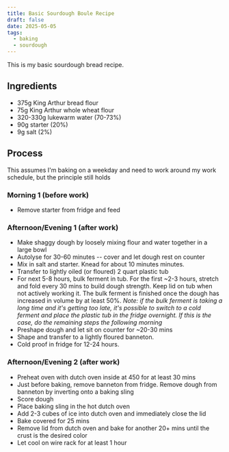 ```yaml
---
title: Basic Sourdough Boule Recipe
draft: false
date: 2025-05-05
tags:
  - baking
  - sourdough
---
```

This is my basic sourdough bread recipe.
## Ingredients
- 375g King Arthur bread flour
- 75g King Arthur whole wheat flour
- 320-330g lukewarm water (70-73%)
- 90g starter (20%)
- 9g salt (2%)

## Process
This assumes I'm baking on a weekday and need to work around my work schedule, but the principle still holds

### Morning 1 (before work)
- Remove starter from fridge and feed

### Afternoon/Evening 1 (after work)
- Make shaggy dough by loosely mixing flour and water together in a large bowl
- Autolyse for 30-60 minutes -- cover and let dough rest on counter
- Mix in salt and starter. Knead for about 10 minutes minutes.
- Transfer to lightly oiled (or floured) 2 quart plastic tub
- For next 5-8 hours, bulk ferment in tub. For the first ~2-3 hours, stretch and fold every 30 mins to build dough strength. Keep lid on tub when not actively working it. The bulk ferment is finished once the dough has increased in volume by at least 50%. *Note: if the bulk ferment is taking a long time and it's getting too late, it's possible to switch to a cold ferment and place the plastic tub in the fridge overnight. If this is the case, do the remaining steps the following morning*
- Preshape dough and let sit on counter for ~20-30 mins
- Shape and transfer to a lightly floured banneton.
- Cold proof in fridge for 12-24 hours.
### Afternoon/Evening 2 (after work)
- Preheat oven with dutch oven inside at 450 for at least 30 mins
- Just before baking, remove banneton from fridge. Remove dough from banneton by inverting onto a baking sling 
- Score dough
- Place baking sling in the hot dutch oven
- Add 2-3 cubes of ice into dutch oven and immediately close the lid
- Bake covered for 25 mins
- Remove lid from dutch oven and bake for another 20+ mins until the crust is the desired color
- Let cool on wire rack for at least 1 hour
